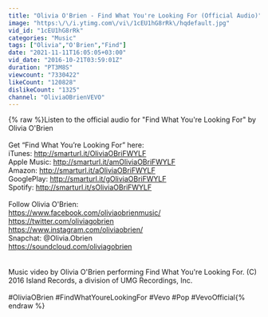 ```yaml
---
title: "Olivia O'Brien - Find What You're Looking For (Official Audio)"
image: "https:\/\/i.ytimg.com\/vi\/1cEU1hG8rRk\/hqdefault.jpg"
vid_id: "1cEU1hG8rRk"
categories: "Music"
tags: ["Olivia","O'Brien","Find"]
date: "2021-11-11T16:05:05+03:00"
vid_date: "2016-10-21T03:59:01Z"
duration: "PT3M8S"
viewcount: "7330422"
likeCount: "120828"
dislikeCount: "1325"
channel: "OliviaOBrienVEVO"
---
```

{% raw %}Listen to the official audio for &quot;Find What You're Looking For&quot; by Olivia O'Brien <br /><br />Get “Find What You’re Looking For” here:<br />iTunes: <a rel="nofollow" target="blank" href="http://smarturl.it/OliviaOBriFWYLF">http://smarturl.it/OliviaOBriFWYLF</a> <br />Apple Music: <a rel="nofollow" target="blank" href="http://smarturl.it/amOliviaOBriFWYLF">http://smarturl.it/amOliviaOBriFWYLF</a> <br />Amazon: <a rel="nofollow" target="blank" href="http://smarturl.it/aOliviaOBriFWYLF">http://smarturl.it/aOliviaOBriFWYLF</a> <br />GooglePlay: <a rel="nofollow" target="blank" href="http://smarturl.it/gOliviaOBriFWYLF">http://smarturl.it/gOliviaOBriFWYLF</a> <br />Spotify: <a rel="nofollow" target="blank" href="http://smarturl.it/sOliviaOBriFWYLF">http://smarturl.it/sOliviaOBriFWYLF</a> <br /><br />Follow Olivia O'Brien:<br /><a rel="nofollow" target="blank" href="https://www.facebook.com/oliviaobrienmusic/">https://www.facebook.com/oliviaobrienmusic/</a> <br /><a rel="nofollow" target="blank" href="https://twitter.com/oliviagobrien">https://twitter.com/oliviagobrien</a><br /><a rel="nofollow" target="blank" href="https://www.instagram.com/oliviaobrien/">https://www.instagram.com/oliviaobrien/</a><br />Snapchat: @Olivia.Obrien <br /><a rel="nofollow" target="blank" href="https://soundcloud.com/oliviagobrien">https://soundcloud.com/oliviagobrien</a> <br /><br /><br />Music video by Olivia O'Brien performing Find What You're Looking For. (C) 2016 Island Records, a division of UMG Recordings, Inc.<br /><br />#OliviaOBrien #FindWhatYoureLookingFor #Vevo #Pop #VevoOfficial{% endraw %}
